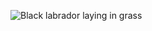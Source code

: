 ![Black labrador laying in grass](https://p0.pikrepo.com/preview/787/58/adult-black-labrador-retriever-laying-on-green-grass.jpg)
